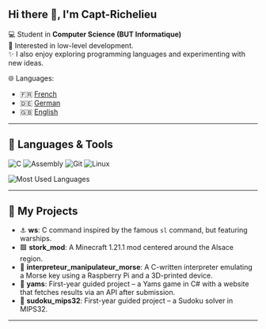 ## Hi there 👋, I'm Capt-Richelieu

💻 Student in **Computer Science (BUT Informatique)** </br>
🌱 Interested in low-level development. </br>
✨ I also enjoy exploring programming languages and experimenting with new ideas. </br>

🌐 Languages:  
- 🇫🇷 [French](README.md)  
- 🇩🇪 [German](README.de.md)  
- 🇬🇧 [English](README.en.md)

---

## 🔧 Languages & Tools
![C](https://img.shields.io/badge/-C-333?logo=c&logoColor=white)
![Assembly](https://img.shields.io/badge/-MIPS32-333?logo=asm&logoColor=white)
![Git](https://img.shields.io/badge/-Git-333?logo=git)
![Linux](https://img.shields.io/badge/-Linux-333?logo=linux)

![Most Used Languages](https://github-readme-stats.vercel.app/api/top-langs/?username=redstoner507&layout=compact&theme=radical)

---

## 📂 My Projects
- ⚓ **ws**: C command inspired by the famous `sl` command, but featuring warships.  
- 🟩 **stork_mod**: A Minecraft 1.21.1 mod centered around the Alsace region.  
- 📡 **interpreteur_manipulateur_morse**: A C-written interpreter emulating a Morse key using a Raspberry Pi and a 3D-printed device.  
- 🎲 **yams**: First-year guided project – a Yams game in C# with a website that fetches results via an API after submission.  
- 🧩 **sudoku_mips32**: First-year guided project – a Sudoku solver in MIPS32.  

---
